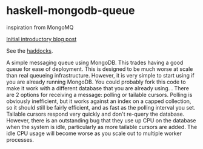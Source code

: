 haskell-mongodb-queue
=====================

inspiration from MongoMQ

[Initial introductory blog post](http://blog.docmunch.com/blog/2013/announce-haskell-mongodb-queue-library)

See the [haddocks](http://hackage.haskell.org/package/mongodb-queue).

A simple messaging queue using MongoDB. This trades having a good queue for ease of deployment. This is designed to be much worse at scale than real queueing infrastructure. However, it is very simple to start using if you are already running MongoDB. You could probably fork this code to make it work with a different database that you are already using.
.
There are 2 options for receiving a message: polling or tailable cursors. Polling is obviously inefficient, but it works against an index on a capped collection, so it should still be fairly efficient, and as fast as the polling interval you set. Tailable cursors respond very quickly and don't re-query the database. However, there is an outstanding bug that they use up CPU on the database when the system is idle, particularly as more tailable cursors are added. The idle CPU usage will become worse as you scale out to multiple worker processes.
